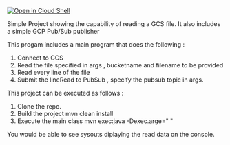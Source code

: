 
[![Open in Cloud Shell](http://gstatic.com/cloudssh/images/open-btn.svg)](https://console.cloud.google.com/cloudshell/open?git_repo=https%3A%2F%2Fgithub.com%2Fgt2985%2Fsimulate-events&page=editor)

Simple Project showing the capability of reading a GCS file.
It also includes a simple GCP Pub/Sub publisher

This progam includes a main program that does the following :
1. Connect to GCS
2. Read the file specified in args , bucketname and filename to be provided
3. Read every line of the file
4. Submit the lineRead to PubSub , specify the pubsub topic in args. 

This project can be executed as follows : 

1. Clone the repo.
2. Build the project
  mvn clean install
3. Execute the main class
  mvn exec:java -Dexec.arge="<projectname> <bucketname> <filename> <topicname>"
 
 
You would be able to see sysouts diplaying the read data on the console.
